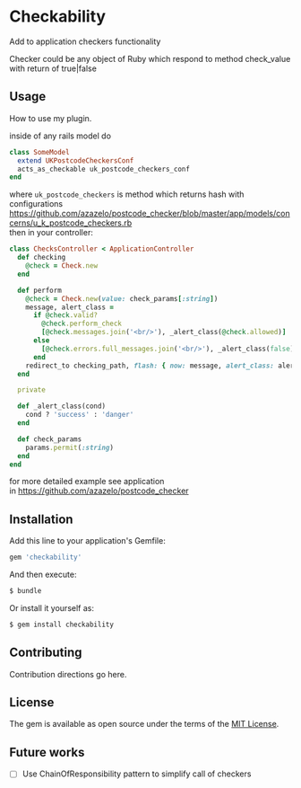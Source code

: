# Checkability

Add to application checkers functionality  
  
Checker could be any object of Ruby 
which respond to method check_value  
with return of true|false

## Usage
How to use my plugin.

inside of any rails model do
```ruby
class SomeModel
  extend UKPostcodeCheckersConf
  acts_as_checkable uk_postcode_checkers_conf
end
```
where `uk_postcode_checkers` is method which returns hash with configurations  
https://github.com/azazelo/postcode_checker/blob/master/app/models/concerns/u_k_postcode_checkers.rb  
then in your controller:  
```ruby
class ChecksController < ApplicationController
  def checking
    @check = Check.new
  end

  def perform
    @check = Check.new(value: check_params[:string])
    message, alert_class =
      if @check.valid?
        @check.perform_check
        [@check.messages.join('<br/>'), _alert_class(@check.allowed)]
      else
        [@check.errors.full_messages.join('<br/>'), _alert_class(false)]
      end
    redirect_to checking_path, flash: { now: message, alert_class: alert_class }
  end

  private

  def _alert_class(cond)
    cond ? 'success' : 'danger'
  end

  def check_params
    params.permit(:string)
  end
end
```
for more detailed example see application   
in https://github.com/azazelo/postcode_checker

## Installation
Add this line to your application's Gemfile:

```ruby
gem 'checkability'
```

And then execute:
```bash
$ bundle
```

Or install it yourself as:
```bash
$ gem install checkability
```

## Contributing
Contribution directions go here.

## License
The gem is available as open source under the terms of the [MIT License](https://opensource.org/licenses/MIT).

## Future works

- [ ] Use ChainOfResponsibility pattern to simplify call of checkers